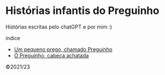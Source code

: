# Histórias infantis do Preguinho

Histórias escritas pelo chatGPT e por mim :)

índice

- [Um pequeno prego, chamado Preguinho](01.md)
- [Ó Preguinho, cabeça achatada](02.md)

&copy;2021/23
